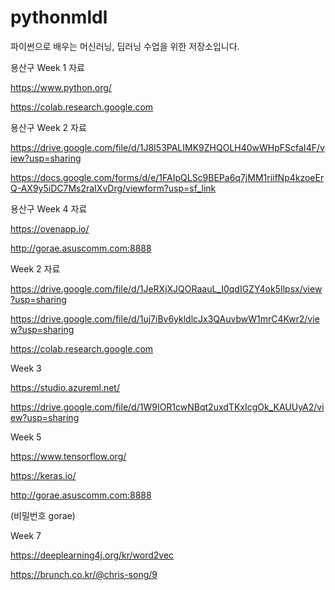 # pythonmldl
파이썬으로 배우는 머신러닝, 딥러닝 수업을 위한 저장소입니다.

용산구 Week 1 자료

https://www.python.org/

https://colab.research.google.com

용산구 Week 2 자료

https://drive.google.com/file/d/1J8I53PALIMK9ZHQOLH40wWHpFScfaI4F/view?usp=sharing

https://docs.google.com/forms/d/e/1FAIpQLSc9BEPa6q7jMM1riifNp4kzoeErQ-AX9y5iDC7Ms2raIXvDrg/viewform?usp=sf_link

용산구 Week 4 자료

https://ovenapp.io/

http://gorae.asuscomm.com:8888

Week 2 자료

https://drive.google.com/file/d/1JeRXjXJQORaauL_I0qdIGZY4ok5Ilpsx/view?usp=sharing

https://drive.google.com/file/d/1uj7iBv6ykldlcJx3QAuvbwW1mrC4Kwr2/view?usp=sharing

https://colab.research.google.com

Week 3

https://studio.azureml.net/

https://drive.google.com/file/d/1W9IOR1cwNBqt2uxdTKxIcgOk_KAUUyA2/view?usp=sharing

Week 5

https://www.tensorflow.org/

https://keras.io/

http://gorae.asuscomm.com:8888

(비밀번호 gorae)

Week 7

https://deeplearning4j.org/kr/word2vec

https://brunch.co.kr/@chris-song/9

